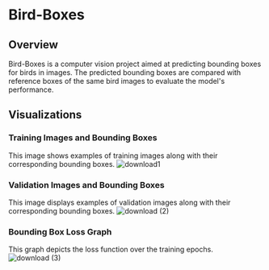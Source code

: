 # Bird-Boxes

## Overview

Bird-Boxes is a computer vision project aimed at predicting bounding boxes for birds in images. The predicted bounding boxes are compared with reference boxes of the same bird images to evaluate the model's performance.

## Visualizations

### Training Images and Bounding Boxes

This image shows examples of training images along with their corresponding bounding boxes.
![download1](https://github.com/harshitstark13/Bird-Boxes/assets/95651978/f6c96cc7-8438-4567-be81-f8d9dbd44eb5)

### Validation Images and Bounding Boxes

This image displays examples of validation images along with their corresponding bounding boxes.
![download (2)](https://github.com/harshitstark13/Bird-Boxes/assets/95651978/950aa20a-9420-4cb0-9c84-cedec9501e7a)

### Bounding Box Loss Graph

This graph depicts the loss function over the training epochs.
![download (3)](https://github.com/harshitstark13/Bird-Boxes/assets/95651978/5065fb01-89dc-4bbb-bca6-89b7910f7750)
